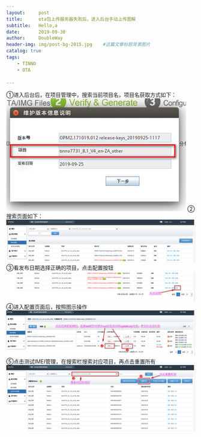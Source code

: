 ```yaml
---
layout:     post                    
title:      ota包上传服务器失败后，进入后台手动上传图解                
subtitle:   Hello,a
date:       2019-09-30            
author:     DoubleWay                      
header-img: img/post-bg-2015.jpg    #这篇文章标题背景图片
catalog: true                       
tags:                               
    - TINNO
    - OTA
    
---
```


①进入后台后，在项目管理中，搜索当前项目名，项目名获取方式如下：
![GitHub](https://raw.githubusercontent.com/DoubleWay/DoubleWay.github.io/master/img/2019-09-30/2019-09-30-1.1.png)
②搜索页面如下：
![GitHub](https://raw.githubusercontent.com/DoubleWay/DoubleWay.github.io/master/img/2019-09-30/2019-09-30-1.2.png)
③看发布日期选择正确的项目，点击配置按钮
![GitHub](https://raw.githubusercontent.com/DoubleWay/DoubleWay.github.io/master/img/2019-09-30/2019-09-30-1.3.png)
④进入配置页面后，按照图示操作
![GitHub](https://raw.githubusercontent.com/DoubleWay/DoubleWay.github.io/master/img/2019-09-30/2019-09-30-1.4.png)
⑤点击测试IMEI管理，在搜索栏搜索对应项目，再点击重置所有
![GitHub](https://raw.githubusercontent.com/DoubleWay/DoubleWay.github.io/master/img/2019-09-30/2019-09-30-1.5.png)


